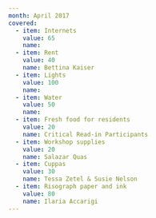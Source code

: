 ```yaml
---
month: April 2017
covered:
  - item: Internets
    value: 65
    name:
  - item: Rent
    value: 40
    name: Bettina Kaiser
  - item: Lights
    value: 100
    name:
  - item: Water
    value: 50
    name:
  - item: Fresh food for residents
    value: 20
    name: Critical Read-in Participants
  - item: Workshop supplies
    value: 20
    name: Salazar Quas
  - item: Cuppas
    value: 30
    name: Tessa Zetel & Susie Nelson
  - item: Risograph paper and ink
    value: 80
    name: Ilaria Accarigi
---
```

